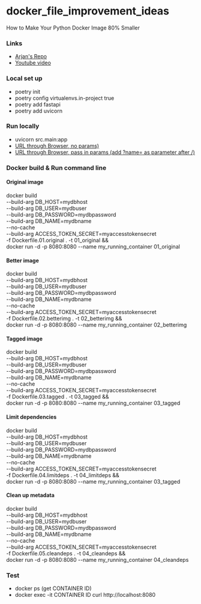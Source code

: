 # docker_file_improvement_ideas
How to Make Your Python Docker Image 80% Smaller 

### Links
- [Arjan's Repo](https://github.com/ArjanCodes/examples/tree/main/2025/efficient-python-dockerfile)
- [Youtube video](https://www.youtube.com/watch?v=tc713anE3UY)

### Local set up
- poetry init
- poetry config virtualenvs.in-project true
- poetry add fastapi
- poetry add uvicorn

### Run locally
- uvicorn src.main:app
- [URL through Browser, no params)](http://localhost:8080/)
- [URL through Browser, pass in params (add ?name=<aname> as parameter after /)](http://localhost:8080/?name=DarkForest)

### Docker build & Run command line
#### Original image
docker build \
    --build-arg DB_HOST=mydbhost \
    --build-arg DB_USER=mydbuser \
    --build-arg DB_PASSWORD=mydbpassword \
    --build-arg DB_NAME=mydbname \
    --no-cache \
    --build-arg ACCESS_TOKEN_SECRET=myaccesstokensecret \
    -f Dockerfile.01.original . -t 01_original && \
docker run -d -p 8080:8080 --name my_running_container 01_original

#### Better image
docker build \
    --build-arg DB_HOST=mydbhost \
    --build-arg DB_USER=mydbuser \
    --build-arg DB_PASSWORD=mydbpassword \
    --build-arg DB_NAME=mydbname \
    --no-cache \
    --build-arg ACCESS_TOKEN_SECRET=myaccesstokensecret \
    -f Dockerfile.02.betterimg . -t 02_betterimg && \
docker run -d -p 8080:8080 --name my_running_container 02_betterimg

#### Tagged image
docker build \
    --build-arg DB_HOST=mydbhost \
    --build-arg DB_USER=mydbuser \
    --build-arg DB_PASSWORD=mydbpassword \
    --build-arg DB_NAME=mydbname \
    --no-cache \
    --build-arg ACCESS_TOKEN_SECRET=myaccesstokensecret \
    -f Dockerfile.03.tagged . -t 03_tagged && \
docker run -d -p 8080:8080 --name my_running_container 03_tagged

#### Limit dependencies
docker build \
    --build-arg DB_HOST=mydbhost \
    --build-arg DB_USER=mydbuser \
    --build-arg DB_PASSWORD=mydbpassword \
    --build-arg DB_NAME=mydbname \
    --no-cache \
    --build-arg ACCESS_TOKEN_SECRET=myaccesstokensecret \
    -f Dockerfile.04.limitdeps . -t 04_limitdeps && \
docker run -d -p 8080:8080 --name my_running_container 03_tagged

#### Clean up metadata
docker build \
    --build-arg DB_HOST=mydbhost \
    --build-arg DB_USER=mydbuser \
    --build-arg DB_PASSWORD=mydbpassword \
    --build-arg DB_NAME=mydbname \
    --no-cache \
    --build-arg ACCESS_TOKEN_SECRET=myaccesstokensecret \
    -f Dockerfile.05.cleandeps . -t 04_cleandeps && \
docker run -d -p 8080:8080 --name my_running_container 04_cleandeps

### Test
- docker ps (get CONTAINER ID)
- docker exec -it  CONTAINER ID curl http://localhost:8080